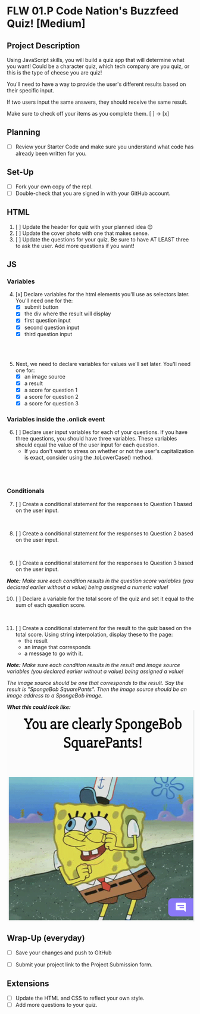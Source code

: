 # FLW 01.P Code Nation's Buzzfeed Quiz! [Medium]

## Project Description
Using JavaScript skills, you will build a quiz app that will determine what you want! Could be a character quiz, which tech company are you quiz, or this is the type of cheese you are quiz! 

You'll need to have a way to provide the user's different results based on their specific input. 

If two users input the same answers, they should receive the same result.

Make sure to check off your items as you complete them. [ ] → [x]

## Planning
- [ ] Review your Starter Code and make sure you understand what code has already been written for you.

## Set-Up
- [ ] Fork your own copy of the repl.
- [ ] Double-check that you are signed in with your GitHub account.

## HTML
1. [ ] Update the header for quiz with your planned idea 😊
2. [ ] Update the cover photo with one that makes sense.
3. [ ] Update the questions for your quiz. Be sure to have AT LEAST three to ask the user. Add more questions if you want!

## JS

### Variables
4. [x] Declare variables for the html elements you'll use as selectors later. You'll need one for the:
    - [x] submit button
    - [x] the div where the result will display
    - [x] first question input
    - [x] second question input
    - [x] third question input
</br>
</br>

5. Next, we need to declare variables for values we'll set later. You'll need one for:
    - [x] an image source
    - [x] a result
    - [x] a score for question 1
    - [x] a score for question 2
    - [x] a score for question 3

### Variables inside the .onlick event

6. [ ] Declare user input variables for each of your questions. If you have three questions, you should have three variables. These variables should equal the value of the user input for each question.
    - If you don't want to stress on whether or not the user's capitalization is exact, consider using the .toLowerCase() method.
</br>
</br>

### Conditionals
7. [ ] Create a conditional statement for the responses to Question 1 based on the user input.
</br>

8. [ ] Create a conditional statement for the responses to Question 2 based on the user input.
</br>

9. [ ] Create a conditional statement for the responses to Question 3 based on the user input.

<em><strong>Note:</strong> Make sure each condition results in the question score variables (you declared earlier without a value) being assigned a numeric value!</em>

10. [ ] Declare a variable for the total score of the quiz and set it equal to the sum of each question score.
</br>

11. [ ] Create a conditional statement for the result to the quiz based on the total score. Using string interpolation, display these to the page:
      - the result
      - an image that corresponds
      - a message to go with it.

<em><strong>Note:</strong> Make sure each condition results in the result and image source variables (you declared earlier without a value) being assigned a value! 

The image source should be one that corresponds to the result. Say the result is "SpongeBob SquarePants". Then the image source should be an image address to a SpongeBob image.</em>

<em><strong>What this could look like:</strong></em>
![Example of result div.](/images/image.png)

      
## Wrap-Up (everyday)
- [ ] Save your changes and push to GitHub
- [ ] Submit your project link to the Project Submission form.


## Extensions
- [ ] Update the HTML and CSS to reflect your own style.
- [ ] Add more questions to your quiz.
